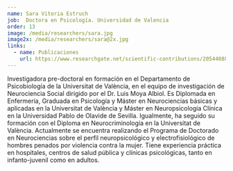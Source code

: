 ```yaml
---
name: Sara Vitoria Estruch
job:  Doctora en Psicología. Universidad de Valencia
order: 13
image: /media/researchers/sara.jpg
image2x: /media/researchers/sara@2x.jpg
links:
  - name: Publicaciones
    url: https://www.researchgate.net/scientific-contributions/2054408813_Sara_Vitoria-Estruch
---
```


Investigadora pre-doctoral en formación en el Departamento de Psicobiología de la Universitat de València, en el equipo de investigación de Neurociencia Social dirigido por el Dr. Luis Moya Albiol. Es Diplomada en Enfermería, Graduada en Psicología y Máster en Neurociencias básicas y aplicadas en la Universitat de València y Máster en Neuropsicología Clínica en la Universidad Pablo de Olavide de Sevilla. Igualmente, ha seguido su formación con el Diploma en Neurocriminología en la Universitat de València. Actualmente se encuentra realizando el Programa de Doctorado en Neurociencias sobre el perfil neuropsicológico y electrofisiológico de hombres penados por violencia contra la mujer. Tiene experiencia práctica en hospitales, centros de salud pública y clínicas psicológicas, tanto en infanto-juvenil como en adultos.
